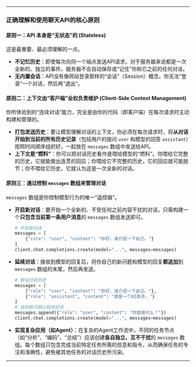 
---

### **正确理解和使用聊天API的核心原则**

#### **原则一：API 本身是“无状态”的 (Stateless)**

这是最重要、最必须理解的一点。

*   **不记忆历史**：即使每次向同一个端点发送API请求，对于服务器来说都是一次全新的、独立的事件。服务器不会自动保存或“记住”你和它之前的任何对话。
*   **无内置会话**：API没有像网站登录那样的“会话”（Session）概念。你无法“登录”一个对话，然后再“退出”。

#### **原则二：上下文由“客户端”全权负责维护 (Client-Side Context Management)**

你所体验到的“连续对话”能力，完全是由你的代码（即客户端）在每次请求时主动构建和管理的。

*   **打包发送历史**：要让模型理解对话的上下文，你必须在每次请求时，将**从对话开始到当前的所有历史记录**（包括用户的提问 `user` 和模型的回答 `assistant`）按照时间顺序组织好，一起放在 `messages` 数组中发送给API。
*   **上下文是“燃料”**：你可以把对话历史看作是喂给模型的“燃料”。你喂给它完整的历史，它就能做出连贯的回应；你喂给它不完整的历史，它的回应就可能脱节；你不喂给它历史，它就认为这是一次全新的对话。

#### **原则三：通过控制 `messages` 数组来管理对话**

`messages` 数组是你控制模型行为的唯一“遥控器”。

*   **开启新对话**：要开始一个全新的、不受任何之前内容干扰的对话，只需构建一个**只包含当前第一条用户消息**的 `messages` 数组发送即可。
    ```python
    # 开启新对话
    messages = [
        {"role": "user", "content": "你好，请介绍一下自己。"}
    ]
    client.chat.completions.create(model="...", messages=messages)
    ```

*   **延续对话**：接收到模型的回复后，将你自己的新问题和模型的回复**都追加**到 `messages` 数组的末尾，然后再发送。
    ```python
    # 假设已有历史
    messages = [
        {"role": "user", "content": "你好，请介绍一下自己。"},
        {"role": "assistant", "content": "我是一个AI助手。"}
    ]
    # 追加新问题以延续对话
    messages.append({"role": "user", "content": "你能做什么？"})
    client.chat.completions.create(model="...", messages=messages)
    ```

*   **实现复杂应用（如Agent）**：在复杂的Agent工作流中，不同的任务节点（如“分析”、“编码”、“总结”）应该创建**各自独立、互不干扰**的 `messages` 数组。每个数组只包含完成当前特定任务所需的信息和指令，从而确保任务的专注和准确性，避免被其他任务的对话历史所污染。

---

